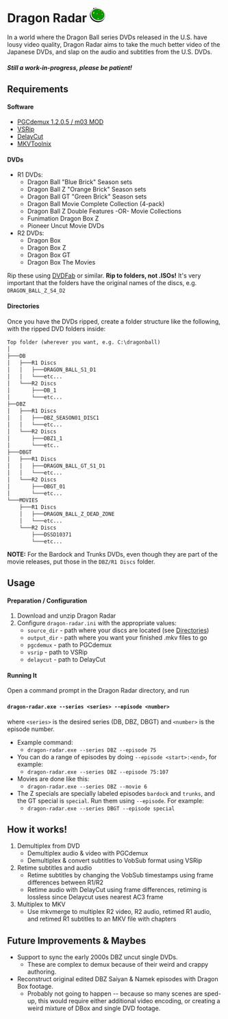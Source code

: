 # Dragon Radar ![app icon](https://raw.githubusercontent.com/gravitypriest/dragon-radar/master/icon_readme.png "Dragon Radar") 
In a world where the Dragon Ball series DVDs released in the U.S. have lousy video quality, Dragon Radar aims to take the much better video of the Japanese DVDs, and slap on the audio and subtitles from the U.S. DVDs.

##### Still a work-in-progress, please be patient!

## Requirements

#### Software
- [PGCdemux 1.2.0.5 / m03 MOD](http://www.videohelp.com/software/PgcDemux)
- [VSRip](http://www.videohelp.com/software/VSRip)
- [DelayCut](http://www.videohelp.com/software/delaycut)
- [MKVToolnix](http://www.videohelp.com/software/MKVtoolnix)

#### DVDs

- R1 DVDs:
    - Dragon Ball "Blue Brick" Season sets
    - Dragon Ball Z "Orange Brick" Season sets
    - Dragon Ball GT "Green Brick" Season sets
    - Dragon Ball Movie Complete Collection (4-pack)
    - Dragon Ball Z Double Features -OR- Movie Collections
    - Funimation Dragon Box Z
    - Pioneer Uncut Movie DVDs
- R2 DVDs:
    - Dragon Box
    - Dragon Box Z
    - Dragon Box GT
    - Dragon Box The Movies

Rip these using [DVDFab](http://www.dvdfab.cn/) or similar.  <b>Rip to folders, not .ISOs!</b>  It's very important that the folders have the original names of the discs, e.g. `DRAGON_BALL_Z_S4_D2`

#### Directories

Once you have the DVDs ripped, create a folder structure like the following, with the ripped DVD folders inside:
```
Top folder (wherever you want, e.g. C:\dragonball)
│
├───DB
│   ├───R1 Discs
│   │   ├───DRAGON_BALL_S1_D1
│   │   └───etc...
│   └───R2 Discs
│       ├───DB_1
│       └───etc...
├──DBZ
│   ├───R1 Discs
│   │   ├───DBZ_SEASON01_DISC1
│   │   └───etc...
│   └───R2 Discs
│       ├───DBZ1_1
│       └───etc..
├───DBGT
│   ├───R1 Discs
│   │   ├───DRAGON_BALL_GT_S1_D1
│   │   └───etc...
│   └───R2 Discs
│       ├───DBGT_01
│       └───etc...
└───MOVIES
    ├───R1 Discs
    │   ├───DRAGON_BALL_Z_DEAD_ZONE
    │   └───etc...
    └───R2 Discs
        ├───DSSD10371
        └───etc...
```
<b>NOTE:</b> For the Bardock and Trunks DVDs, even though they are part of the movie releases, put those in the `DBZ/R1 Discs` folder.

## Usage

#### Preparation / Configuration
1. Download and unzip Dragon Radar
2. Configure `dragon-radar.ini` with the appropriate values:
    - `source_dir` - path where your discs are located (see [Directories](#directories))
    - `output_dir` - path where you want your finished .mkv files to go
    - `pgcdemux` - path to PGCdemux
    - `vsrip` - path to VSRip
    - `delaycut` - path to DelayCut

#### Running It
Open a command prompt in the Dragon Radar directory, and run

#### `dragon-radar.exe --series <series> --episode <number>`

where `<series>` is the desired series (DB, DBZ, DBGT) and `<number>` is the episode number.

- Example command:
    - `dragon-radar.exe --series DBZ --episode 75`
- You can do a range of episodes by doing `--episode <start>:<end>`, for example:
    - `dragon-radar.exe --series DBZ --episode 75:107`
- Movies are done like this:
    - `dragon-radar.exe --series DBZ --movie 6`
- The Z specials are specially labeled episodes `bardock` and `trunks`, and the GT special is `special`.  Run them using `--episode`. For example:
    - `dragon-radar.exe --series DBGT --episode special`

## How it works!
1. Demultiplex from DVD
    - Demultiplex audio &amp; video with PGCdemux
    - Demultiplex &amp; convert subtitles to VobSub format using VSRip
2. Retime subtitles and audio
    - Retime subtitles by changing the VobSub timestamps using frame differences between R1/R2
    - Retime audio with DelayCut using frame differences, retiming is lossless since Delaycut uses nearest AC3 frame
3. Multiplex to MKV
    - Use mkvmerge to multiplex R2 video, R2 audio, retimed R1 audio, and retimed R1 subtitles to an MKV file with chapters

## Future Improvements & Maybes
- Support to sync the early 2000s DBZ uncut single DVDs.
    - These are complex to demux because of their weird and crappy authoring.
- Reconstruct original edited DBZ Saiyan & Namek episodes with Dragon Box footage.
    - Probably not going to happen -- because so many scenes are sped-up, this would require either additional video encoding, or creating a weird mixture of DBox and single DVD footage.